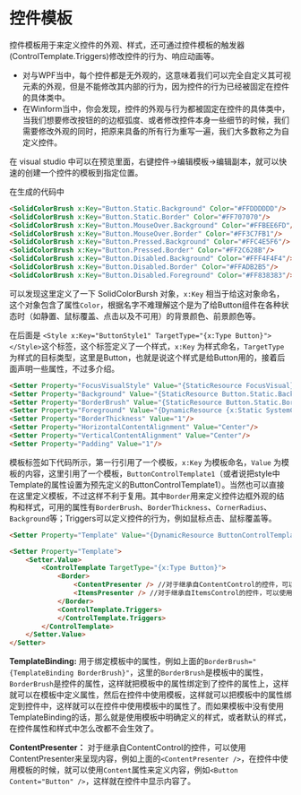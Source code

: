# 控件模板

控件模板用于来定义控件的外观、样式，还可通过控件模板的触发器(ControlTemplate.Triggers)修改控件的行为、响应动画等。
- 对与WPF当中，每个控件都是无外观的，这意味着我们可以完全自定义其可视元素的外观，但是不能修改其内部的行为，因为控件的行为已经被固定在控件的具体类中。
- 在Winform当中，你会发现，控件的外观与行为都被固定在控件的具体类中，当我们想要修改按钮的的边框弧度、或者修改控件本身一些细节的时候，我们需要修改外观的同时，把原来具备的所有行为重写一遍，我们大多数称之为自定义控件。


在 visual studio 中可以在预览里面，右键控件->编辑模板->编辑副本，就可以快速的创建一个控件的模板到指定位置。

在生成的代码中

```html
<SolidColorBrush x:Key="Button.Static.Background" Color="#FFDDDDDD"/>
<SolidColorBrush x:Key="Button.Static.Border" Color="#FF707070"/>
<SolidColorBrush x:Key="Button.MouseOver.Background" Color="#FFBEE6FD"/>
<SolidColorBrush x:Key="Button.MouseOver.Border" Color="#FF3C7FB1"/>
<SolidColorBrush x:Key="Button.Pressed.Background" Color="#FFC4E5F6"/>
<SolidColorBrush x:Key="Button.Pressed.Border" Color="#FF2C628B"/>
<SolidColorBrush x:Key="Button.Disabled.Background" Color="#FFF4F4F4"/>
<SolidColorBrush x:Key="Button.Disabled.Border" Color="#FFADB2B5"/>
<SolidColorBrush x:Key="Button.Disabled.Foreground" Color="#FF838383"/>
```

可以发现这里定义了一下 SolidColorBursh 对象，`x:Key` 相当于给这对象命名，这个对象包含了属性`Color`，根据名字不难理解这个是为了给Button组件在各种状态时（如静置、鼠标覆盖、点击以及不可用）的背景颜色、前景颜色等。

在后面是 `<Style x:Key="ButtonStyle1" TargetType="{x:Type Button}"></Style>`这个标签，这个标签定义了一个样式，`x:Key` 为样式命名，`TargetType` 为样式的目标类型，这里是Button，也就是说这个样式是给Button用的，接着后面声明一些属性，不过多介绍。

```html
<Setter Property="FocusVisualStyle" Value="{StaticResource FocusVisual}"/>
<Setter Property="Background" Value="{StaticResource Button.Static.Background}"/>
<Setter Property="BorderBrush" Value="{StaticResource Button.Static.Border}"/>
<Setter Property="Foreground" Value="{DynamicResource {x:Static SystemColors.ControlTextBrushKey}}"/>
<Setter Property="BorderThickness" Value="1"/>
<Setter Property="HorizontalContentAlignment" Value="Center"/>
<Setter Property="VerticalContentAlignment" Value="Center"/>
<Setter Property="Padding" Value="1"/>
```

模板标签如下代码所示，第一行引用了一个模板，`x:Key` 为模板命名，`Value` 为模板的内容，这里引用了一个模板，`ButtonControlTemplate1`（或者说把style中Template的属性设置为预先定义的ButtonControlTemplate1）。当然也可以直接在这里定义模板，不过这样不利于复用。其中`Border`用来定义控件边框外观的结构和样式，可用的属性有`BorderBrush`、`BorderThickness`、`CornerRadius`、`Background`等；Triggers可以定义控件的行为，例如鼠标点击、鼠标覆盖等。

```html
<Setter Property="Template" Value="{DynamicResource ButtonControlTemplate1}"/>

<Setter Property="Template">
    <Setter.Value>
        <ControlTemplate TargetType="{x:Type Button}">
            <Border>
                <ContentPresenter /> //对于继承自ContentControl的控件，可以使用ContentPresenter来呈现内容
                <ItemsPresenter /> //对于继承自ItemsControl的控件，可以使用ItemsPresenter来呈现内容
            </Border>
            <ControlTemplate.Triggers>                
            </ControlTemplate.Triggers>
        </ControlTemplate>
    </Setter.Value>
</Setter>
```
**TemplateBinding:** 用于绑定模板中的属性，例如上面的`BorderBrush="{TemplateBinding BorderBrush}"`，这里的`BorderBrush`是模板中的属性，`BorderBrush`是控件的属性，这样就把模板中的属性绑定到了控件的属性上，这样就可以在模板中定义属性，然后在控件中使用模板，这样就可以把模板中的属性绑定到控件中，这样就可以在控件中使用模板中的属性了。而如果模板中没有使用TemplateBinding的话，那么就是使用模板中明确定义的样式，或者默认的样式，在控件属性和样式中怎么改都不会生效了。

**ContentPresenter：** 对于继承自ContentControl的控件，可以使用ContentPresenter来呈现内容，例如上面的`<ContentPresenter />`，在控件中使用模板的时候，就可以使用`Content`属性来定义内容，例如`<Button Content="Button" />`，这样就在控件中显示内容了。
